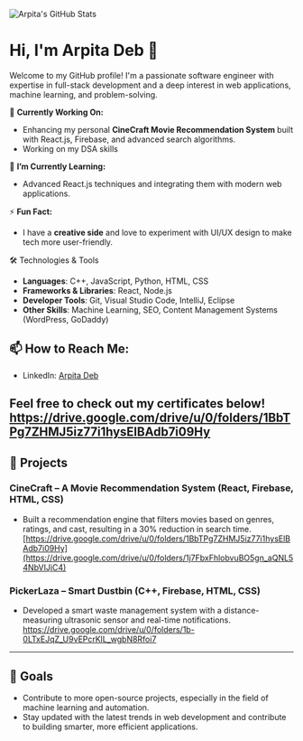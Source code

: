 ![Arpita's GitHub Stats](https://github-readme-stats.vercel.app/api?username=arpitadeb01&show_icons=true&theme=radical)




# Hi, I'm Arpita Deb 👋

Welcome to my GitHub profile! I'm a passionate software engineer with expertise in full-stack development and a deep interest in web applications, machine learning, and problem-solving.

🔭 **Currently Working On:**
- Enhancing my personal **CineCraft Movie Recommendation System** built with React.js, Firebase, and advanced search algorithms.
- Working on my DSA skills


  
🌱 **I’m Currently Learning:**
- Advanced React.js techniques and integrating them with modern web applications.

⚡ **Fun Fact:**
- I have a **creative side** and love to experiment with UI/UX design to make tech more user-friendly.

🛠️ Technologies & Tools

- **Languages**: C++, JavaScript, Python, HTML, CSS
- **Frameworks & Libraries**: React, Node.js
- **Developer Tools**: Git, Visual Studio Code, IntelliJ, Eclipse
- **Other Skills**: Machine Learning, SEO, Content Management Systems (WordPress, GoDaddy)

## 📫 How to Reach Me:
- LinkedIn: [Arpita Deb](https://www.linkedin.com/in/arpitadeb595/)

Feel free to check out my certificates below!
https://drive.google.com/drive/u/0/folders/1BbTPg7ZHMJ5iz77i1hysElBAdb7i09Hy
---

## 📝 Projects

### **CineCraft – A Movie Recommendation System** (React, Firebase, HTML, CSS)
- Built a recommendation engine that filters movies based on genres, ratings, and cast, resulting in a 30% reduction in search time.
[https://drive.google.com/drive/u/0/folders/1BbTPg7ZHMJ5iz77i1hysElBAdb7i09Hy](https://drive.google.com/drive/u/0/folders/1j7FbxFhlobvuBO5gn_aQNL54NbVIJjC4)

### **PickerLaza – Smart Dustbin** (C++, Firebase, HTML, CSS)
- Developed a smart waste management system with a distance-measuring ultrasonic sensor and real-time notifications.
https://drive.google.com/drive/u/0/folders/1b-0LTxEJqZ_U9vEPcrKlL_wgbN8Rfoi7

---

## 🎯 Goals
- Contribute to more open-source projects, especially in the field of machine learning and automation.
- Stay updated with the latest trends in web development and contribute to building smarter, more efficient applications.
